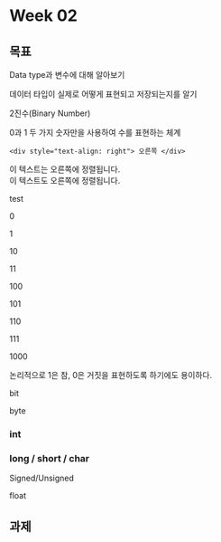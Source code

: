 # Week 02

## 목표

Data type과 변수에 대해 알아보기

데이터 타입이 실제로 어떻게 표현되고 저장되는지를 알기



2진수(Binary Number)

0과 1 두 가지 숫자만을 사용하여 수를 표현하는 체계

```
<div style="text-align: right"> 오른쪽 </div>
```

이 텍스트는 오른쪽에 정렬됩니다.\
이 텍스트도 오른쪽에 정렬됩니다.

<p style="text-align: right;">

test

</p>





0

1

10

11

100

101

110

111

1000

논리적으로 1은 참, 0은 거짓을 표현하도록 하기에도 용이하다.



bit



byte



### int

### long / short / char



Signed/Unsigned



float





## 과제

